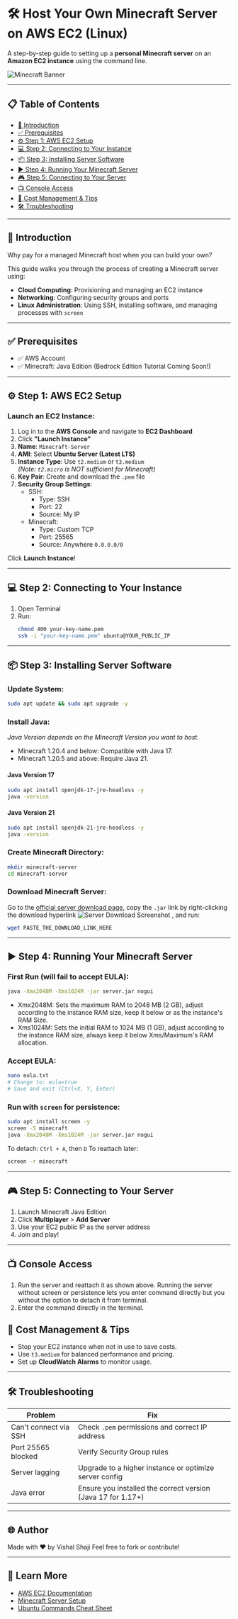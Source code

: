 # 🛠️ Host Your Own Minecraft Server on AWS EC2 (Linux)

A step-by-step guide to setting up a **personal Minecraft server** on an **Amazon EC2 instance** using the command line.

![Minecraft Banner](Assets/Minecraft-Bedrock-Java-Edition.webp)

---

## 📋 Table of Contents
- [🚀 Introduction](#-introduction)
- [✅ Prerequisites](#-prerequisites)
- [⚙️ Step 1: AWS EC2 Setup](#️-step-1-aws-ec2-setup)
- [💻 Step 2: Connecting to Your Instance](#-step-2-connecting-to-your-instance)
- [📦 Step 3: Installing Server Software](#-step-3-installing-server-software)
- [▶️ Step 4: Running Your Minecraft Server](#️-step-4-running-your-minecraft-server)
- [🎮 Step 5: Connecting to Your Server](#-step-5-connecting-to-your-server)
- [📺 Console Access](#-console-access)
- [💸 Cost Management & Tips](#-cost-management--tips)
- [🛠️ Troubleshooting](#️-troubleshooting)

---

## 🚀 Introduction

Why pay for a managed Minecraft host when you can build your own?

This guide walks you through the process of creating a Minecraft server using:
- **Cloud Computing**: Provisioning and managing an EC2 instance
- **Networking**: Configuring security groups and ports
- **Linux Administration**: Using SSH, installing software, and managing processes with `screen`

---

## ✅ Prerequisites

- ✅ AWS Account
- ✅ Minecraft: Java Edition (Bedrock Edition Tutorial Coming Soon!)

---

## ⚙️ Step 1: AWS EC2 Setup

### Launch an EC2 Instance:

1. Log in to the **AWS Console** and navigate to **EC2 Dashboard**
2. Click **"Launch Instance"**
3. **Name**: `Minecraft-Server`
4. **AMI**: Select **Ubuntu Server (Latest LTS)**
5. **Instance Type**: Use `t2.medium` or `t3.medium`  
   *(Note: `t2.micro` is NOT sufficient for Minecraft)*
6. **Key Pair**: Create and download the `.pem` file
7. **Security Group Settings**:
   - SSH:  
     - Type: SSH  
     - Port: 22  
     - Source: My IP
   - Minecraft:
     - Type: Custom TCP  
     - Port: 25565  
     - Source: Anywhere `0.0.0.0/0`

Click **Launch Instance**!

---

## 💻 Step 2: Connecting to Your Instance

1. Open Terminal
2. Run:
   ```bash
   chmod 400 your-key-name.pem
   ssh -i "your-key-name.pem" ubuntu@YOUR_PUBLIC_IP


---

## 📦 Step 3: Installing Server Software

### Update System:

```bash
sudo apt update && sudo apt upgrade -y
```

### Install Java:

*Java Version depends on the Minecraft Version you want to host.*
- Minecraft 1.20.4 and below: Compatible with Java 17.
- Minecraft 1.20.5 and above: Require Java 21.

#### Java Version 17

```bash
sudo apt install openjdk-17-jre-headless -y
java -version
```

#### Java Version 21

```bash
sudo apt install openjdk-21-jre-headless -y
java -version
```

### Create Minecraft Directory:

```bash
mkdir minecraft-server
cd minecraft-server
```

### Download Minecraft Server:

Go to the [official server download page](https://www.minecraft.net/en-us/download/server), copy the `.jar` link by right-clicking the download hyperlink ![Server Download Screenshot](Assets/JarDownload/png)
, and run:

```bash
wget PASTE_THE_DOWNLOAD_LINK_HERE
```

---

## ▶️ Step 4: Running Your Minecraft Server

### First Run (will fail to accept EULA):

```bash
java -Xmx2048M -Xms1024M -jar server.jar nogui
```
- Xmx2048M: Sets the maximum RAM to 2048 MB (2 GB), adjust according to the instance RAM size, keep it below or as the instance's RAM Size.
- Xms1024M: Sets the initial RAM to 1024 MB (1 GB), adjust according to the instance RAM size, always keep it below Xms/Maximum's RAM allocation.

### Accept EULA:

```bash
nano eula.txt
# Change to: eula=true
# Save and exit (Ctrl+X, Y, Enter)
```

### Run with `screen` for persistence:

```bash
sudo apt install screen -y
screen -S minecraft
java -Xmx2048M -Xms1024M -jar server.jar nogui
```

To detach: `Ctrl + A`, then `D`
To reattach later:

```bash
screen -r minecraft
```

---

## 🎮 Step 5: Connecting to Your Server

1. Launch Minecraft Java Edition
2. Click **Multiplayer** > **Add Server**
3. Use your EC2 public IP as the server address
4. Join and play!

---

## 📺 Console Access

1. Run the server and reattach it as shown above. Running the server without screen or persistence lets you enter command directly but you without the option to detach it from terminal.
2. Enter the command directly in the terminal. 

## 💸 Cost Management & Tips

* Stop your EC2 instance when not in use to save costs.
* Use `t3.medium` for balanced performance and pricing.
* Set up **CloudWatch Alarms** to monitor usage.

---

## 🛠️ Troubleshooting

| Problem               | Fix                                                          |
| --------------------- | ------------------------------------------------------------ |
| Can't connect via SSH | Check `.pem` permissions and correct IP address              |
| Port 25565 blocked    | Verify Security Group rules                                  |
| Server lagging        | Upgrade to a higher instance or optimize server config       |
| Java error            | Ensure you installed the correct version (Java 17 for 1.17+) |

---

## 🌐 Author

Made with ❤️ by Vishal Shaji
Feel free to fork or contribute!

---


## 🧠 Learn More

* [AWS EC2 Documentation](https://docs.aws.amazon.com/ec2/)
* [Minecraft Server Setup](https://minecraft.net/download/server)
* [Ubuntu Commands Cheat Sheet](https://ubuntu.com/tutorials/command-line-for-beginners)

```
